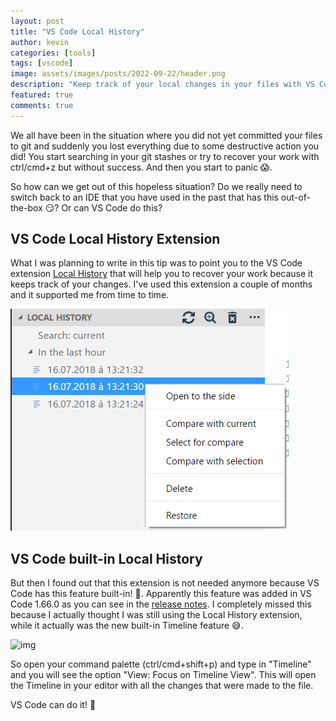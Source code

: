 ```yaml
---
layout: post
title: "VS Code Local History"
author: kevin
categories: [tools]
tags: [vscode]
image: assets/images/posts/2022-09-22/header.png
description: "Keep track of your local changes in your files with VS Code Local History."
featured: true
comments: true
---
```


We all have been in the situation where you did not yet committed your files to git and suddenly you lost everything due to some destructive action you did! You start searching in your git stashes or try to recover your work with ctrl/cmd+z but without success. And then you start to panic 😱.

So how can we get out of this hopeless situation? Do we really need to switch back to an IDE that you have used in the past that has this out-of-the-box 😏? Or can VS Code do this?

## VS Code Local History Extension

What I was planning to write in this tip was to point you to the VS Code extension [Local History](https://marketplace.visualstudio.com/items?itemName=xyz.local-history) that will help you to recover your work because it keeps track of your changes.
I've used this extension a couple of months and it supported me from time to time.

![img](/assets/images/posts/2022-09-22/local-history-plugin-tree.png)

## VS Code built-in Local History

But then I found out that this extension is not needed anymore because VS Code has this feature built-in! 🎉.
Apparently this feature was added in VS Code 1.66.0 as you can see in the [release notes](https://code.visualstudio.com/updates/v1_66#_local-history).
I completely missed this because I actually thought I was still using the Local History extension, while it actually was the new built-in Timeline feature 😅.

![img](/assets/images/posts/2022-09-22/local-history-vscode.gif)

So open your command palette (ctrl/cmd+shift+p) and type in "Timeline" and you will see the option "View: Focus on Timeline View". This will open the Timeline in your editor with all the changes that were made to the file.

VS Code can do it! 🚀
